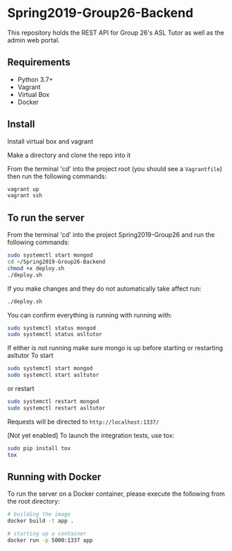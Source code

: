 # Spring2019-Group26-Backend
This repository holds the REST API for Group 26's ASL Tutor as well as the admin web portal.

## Requirements
* Python 3.7+
* Vagrant
* Virtual Box
* Docker

## Install
Install virtual box and vagrant

Make a directory and clone the repo into it

From the terminal 'cd' into the project root (you should see a `Vagrantfile`) then run the following commands:

```bash
vagrant up
vagrant ssh
```

## To run the server

From the terminal 'cd' into the project Spring2019-Group26 and run the following commands:
```bash
sudo systemctl start mongod
cd ~/Spring2019-Group26-Backend
chmod +x deploy.sh
./deploy.sh
```
If you make changes and they do not automatically take affect run:
```bash
./deploy.sh
```


You can confirm everything is running with running with:
```bash
sudo systemctl status mongod
sudo systemctl status asltutor
```

If either is not running make sure mongo is up before starting or restarting asltutor
To start
```bash
sudo systemctl start mongod
sudo systemctl start asltutor
```

or restart
```bash
sudo systemctl restart mongod
sudo systemctl restart asltutor
```

Requests will be directed to `http://localhost:1337/`

[Not yet enabled] To launch the integration tests, use tox:

```bash
sudo pip install tox
tox
```

## Running with Docker

To run the server on a Docker container, please execute the following from the root directory:

```bash
# building the image
docker build -t app .

# starting up a container
docker run -p 5000:1337 app
```
